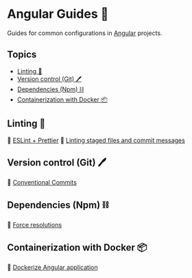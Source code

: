# Angular Guides 📝 <!-- omit in toc -->

Guides for common configurations in [Angular](https://angular.io/) projects.

## Topics <!-- omit in toc -->

- [Linting 🔎](#linting-)
- [Version control (Git) 🖊️](#version-control-git-️)
- [Dependencies (Npm) ⛓️](#dependencies-npm-️)
- [Containerization with Docker 📦](#containerization-with-docker-)

## Linting 🔎

🔗 [ESLint + Prettier](./guides/linting/eslint-prettier.md)
🔗 [Linting staged files and commit messages](./guides/linting/staged-files-and-commit-messages.md)

## Version control (Git) 🖊️

🔗 [Conventional Commits](./guides/version-control/conventional-commits.md)

## Dependencies (Npm) ⛓️

🔗 [Force resolutions](./guides/dependencies/force-resolutions.md)

## Containerization with Docker 📦

🔗 [Dockerize Angular application](./guides/containerization-with-docker/angular-app.md)
